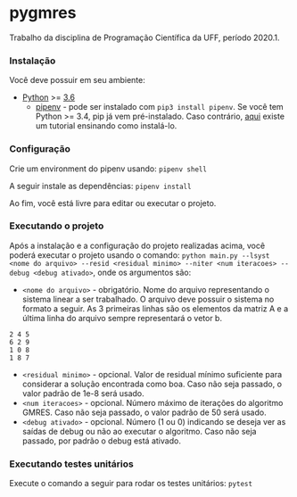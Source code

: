 # pygmres
Trabalho da disciplina de Programação Científica da UFF, período 2020.1.

### Instalação
Você deve possuir em seu ambiente:

* [Python](https://www.python.org/downloads/) >= [3.6](https://www.python.org/downloads/release/python-360/)
    * [pipenv](https://pypi.org/project/pipenv/) - pode ser instalado com ```pip3 install pipenv```. Se você tem Python >= 3.4, pip já vem pré-instalado. 
    Caso contrário, [aqui](https://pip.pypa.io/en/stable/installing/) existe um tutorial ensinando como instalá-lo.

### Configuração
Crie um environment do pipenv usando:
```pipenv shell```

A seguir instale as dependências:
```pipenv install```

Ao fim, você está livre para editar ou executar o projeto.

### Executando o projeto
Após a instalação e a configuração do projeto realizadas acima, você poderá executar o projeto usando o comando:
```python main.py --lsyst <nome do arquivo> --resid <residual minimo> --niter <num iteracoes> --debug <debug ativado>```, onde os argumentos são:

* ```<nome do arquivo>``` - obrigatório. Nome do arquivo representando o sistema linear a ser trabalhado. O arquivo deve possuir o sistema no formato a seguir. As 3 primeiras linhas são os elementos da matriz A e a última linha do arquivo sempre representará o vetor b.

```
2 4 5
6 2 9
1 0 8
1 8 7
```

* ```<residual minimo>``` - opcional. Valor de residual mínimo suficiente para considerar a solução encontrada como boa. Caso não seja passado, o valor padrão de 1e-8 será usado.
* ```<num iteracoes>``` - opcional. Número máximo de iterações do algoritmo GMRES. Caso não seja passado, o valor padrão de 50 será usado.
* ```<debug ativado>``` - opcional. Número (1 ou 0) indicando se deseja ver as saídas de debug ou não ao executar o algoritmo. Caso não seja passado, por padrão o debug está ativado.

### Executando testes unitários
Execute o comando a seguir para rodar os testes unitários:
```pytest```
